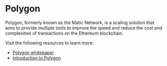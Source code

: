 # Polygon

Polygon, formerly known as the Matic Network, is a scaling solution that aims to provide multiple tools to improve the speed and reduce the cost and complexities of transactions on the Ethereum blockchain.

Visit the following resources to learn more:

- [Polygon whitepaper](https://github.com/maticnetwork/whitepaper)
- [Introduction to Polygon](https://wiki.polygon.technology/docs/develop/getting-started)
